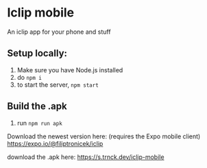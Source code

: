 # Iclip mobile
 An iclip app for your phone and stuff

## Setup locally:
1. Make sure you have Node.js installed 
1. do `npm i`
1. to start the server, `npm start`

## Build the .apk
1. run `npm run apk`

Download the newest version here: (requires the Expo mobile client)  
https://expo.io/@filiptronicek/iclip

download the .apk here: https://s.trnck.dev/iclip-mobile
